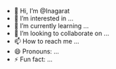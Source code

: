 - 👋 Hi, I’m @Inagarat
- 👀 I’m interested in ...
- 🌱 I’m currently learning ...
- 💞️ I’m looking to collaborate on ...
- 📫 How to reach me ...
- 😄 Pronouns: ...
- ⚡ Fun fact: ...

<!---
Inagarat/Inagarat is a ✨ special ✨ repository because its `README.md` (this file) appears on your GitHub profile.
You can click the Preview link to take a look at your changes.
--->
